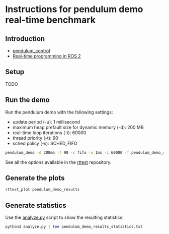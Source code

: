 # Instructions for pendulum demo real-time benchmark

## Introduction

- [pendulum_control](https://github.com/ros2/demos/tree/galactic/pendulum_control)
- [Real-time programming in ROS 2](https://docs.ros.org/en/rolling/Tutorials/Real-Time-Programming.html)

## Setup

TODO

## Run the demo

Run the pendulum demo with the following settings:
- update period (-u): 1 millisecond
- maximum heap prefault size for dynamic memory (-d): 200 MB
- real-time loop iterations (-i): 60000
- thread priority (-t): 90
- sched policy (-s): SCHED_FIFO

```bash
pendulum_demo -d 200mb -t 90 -s fifo -u 1ms -i 60000 -f pendulum_demo_results
```

See all the options available in the
[rttest](https://github.com/ros2/realtime_support/tree/master/rttest) repository.

## Generate the plots

```bash
rttest_plot pendulum_demo_results
```

## Generate statistics

Use the [analyze.py](https://github.com/ros2/realtime_support/blob/master/rttest/scripts/analyze.py)
script to show the resulting statistics:

```bash
python3 analyze.py | tee pendulum_demo_results_statistics.txt
```
